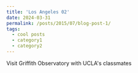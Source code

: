 ```yaml
---
title: 'Los Angeles 02'
date: 2024-03-31
permalink: /posts/2015/07/blog-post-1/
tags:
  - cool posts
  - category1
  - category2
---
```


Visit Griffith Observatory with UCLA's classmates 



<!--
Headings are cool
======

You can have many headings
======

Aren't headings cool?
------ 
--> 
